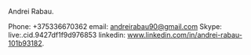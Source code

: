 Andrei Rabau.

Phone: +375336670362 email: andreirabau90@gmail.com Skype: live:.cid.9427df1f9d976853 linkedin: www.linkedin.com/in/andrei-rabau-101b93182.